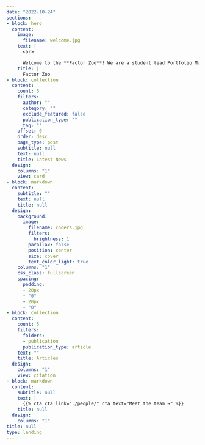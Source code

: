 ```yaml
---
date: "2022-10-24"
sections:
- block: hero
  content:
    image:
      filename: welcome.jpg
    text: |
      <br>

      Welcome to the **Factor Zoo**! We are a student lead Portfolio Management Group. On this webpage you can find information about who we are, our investment strategies and upcoming events.
    title: |
      Factor Zoo
- block: collection
  content:
    count: 5
    filters:
      author: ""
      category: ""
      exclude_featured: false
      publication_type: ""
      tag: ""
    offset: 0
    order: desc
    page_type: post
    subtitle: null
    text: null
    title: Latest News
  design:
    columns: "1"
    view: card
- block: markdown
  content:
    subtitle: ""
    text: null
    title: null
  design:
    background:
      image:
        filename: coders.jpg
        filters:
          brightness: 1
        parallax: false
        position: center
        size: cover
        text_color_light: true
    columns: "1"
    css_class: fullscreen
    spacing:
      padding:
      - 20px
      - "0"
      - 20px
      - "0"
- block: collection
  content:
    count: 5
    filters:
      folders:
      - publication
      publication_type: article
    text: ""
    title: Articles
  design:
    columns: "1"
    view: citation
- block: markdown
  content:
    subtitle: null
    text: |
      {{% cta cta_link="./people/" cta_text="Meet the team →" %}}
    title: null
  design:
    columns: "1"
title: null
type: landing
---
```

